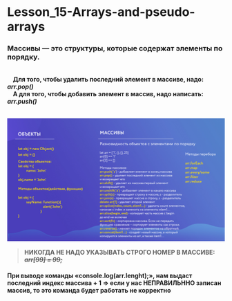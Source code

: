 # Lesson_15-Arrays-and-pseudo-arrays

### Массивы — это структуры, которые содержат элементы по порядку.

<br>**&nbsp;&nbsp;&nbsp;&nbsp;Для того, чтобы удалить последний элемент в массиве, надо: _arr.pop()_**<br>
**&nbsp;&nbsp;&nbsp;&nbsp;А для того, чтобы добавить элемент в массив, надо написать: _arr.push()_**

<br><img src = 'img/Objects-Arrays.jpg'>
<br>
> **НИКОГДА НЕ НАДО УКАЗЫВАТЬ СТРОГО НОМЕР В МАССИВЕ: _<s>arr[99] = 99;</s>_**

#### При выводе команды «console.log(arr.lenght);», нам выдаст последний индекс массива + 1 => если у нас НЕПРАВИЛЬННО записан массив, то это команда будет работать не корректно
